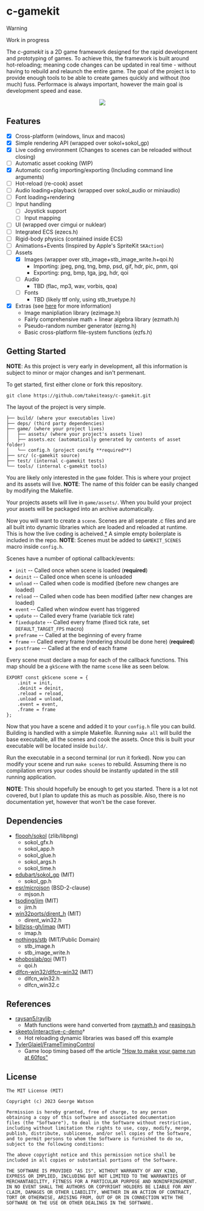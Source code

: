 # c-gamekit

> [!WARNING]
> Work in progress

The _c-gamekit_ is a 2D game framework designed for the rapid development and prototyping of games. To achieve this, the framework is built around hot-reloading; meaning code changes can be updated in real time - without having to rebuild and relaunch the entire game. The goal of the project is to provide enough tools to be able to create games quickly and without (too much) fuss. Performace is always important, however the main goal is development speed and ease.

<p align="center">
   <img src="https://github.com/takeiteasy/c-gamekit/blob/master/res/demo.gif?raw=true">
</p>

## Features

- [X] Cross-platform (windows, linux and macos)
- [X] Simple rendering API (wrapped over sokol+sokol_gp)
- [X] Live coding environment (Changes to scenes can be reloaded without closing)
- [ ] Automatic asset cooking (WIP)
- [X] Automatic config importing/exporting (Including command line arguments)
- [ ] Hot-reload (re-cook) asset
- [ ] Audio loading+playback (wrapped over sokol_audio or miniaudio)
- [ ] Font loading+rendering
- [ ] Input handling
  - [ ] Joystick support
  - [ ] Input mapping
- [ ] UI (wrapped over cimgui or nuklear)
- [ ] Integrated ECS (ezecs.h)
- [ ] Rigid-body physics (contained inside ECS)
- [ ] Animations+Events (Inspired by Apple's SpriteKit `SKAction`)
- [ ] Assets
  - [X] Images (wrapper over stb_image+stb_image_write.h+qoi.h)
    - Importing: jpeg, png, tng, bmp, psd, gif, hdr, pic, pnm, qoi
    - Exporting: png, bmp, tga, jpg, hdr, qoi
  - [ ] Audio
    - TBD (flac, mp3, wav, vorbis, qoa)
  - [ ] Fonts
    - TBD (likely ttf only, using stb_truetype.h)
- [X] Extras (see [here](https://github.com/takeiteasy/ez) for more information)
  - Image manipliation library (ezimage.h)
  - Fairly comprehensive math + linear algebra library (ezmath.h)
  - Pseudo-random number generator (ezrng.h)
  - Basic cross-platform file-system functions (ezfs.h)

## Getting Started

**NOTE**: As this project is very early in development, all this information is subject to minor or major changes and isn't permenant.

To get started, first either clone or fork this repository.

```
git clone https://github.com/takeiteasy/c-gamekit.git
```

The layout of the project is very simple.

```
├── build/ (where your executables live)
├── deps/ (third party dependencies)
├── game/ (where your project lives)
│   ├── assets/ (where your project's assets live)
│   ├── assets.ezc (automatically generated by contents of asset folder)
│   └── config.h (project conifg **required**)
├── src/ (c-gamekit source)
├── test/ (internal c-gamekit tests)
└── tools/ (internal c-gamekit tools)
```

You are likely only interested in the `game` folder. This is where your project and its assets will live. **NOTE**: The name of this folder can be easily changed by modifying the Makefile.

Your projects assets will live in ```game/assets/```. When you build your project your assets will be packaged into an archive automatically.

Now you will want to create a `scene`. Scenes are all seperate .c files and are all built into dynamic libraries which are loaded and reloaded at runtime. This is how the live coding is acheived.[†](https://github.com/takeiteasy/c-gamekit#References) A simple empty boilerplate is included in the repo. **NOTE**: Scenes must be added to ```GAMEKIT_SCENES``` macro inside ```config.h```.

Scenes have a number of optional callback/events:

- ```init```        -- Called once when scene is loaded (**required**)
- ```deinit```      -- Called once when scene is unloaded
- ```unload```      -- Called when code is modified (before new changes are loaded)
- ```reload```      -- Called when code has been modified (after new changes are loaded)
- ```event```       -- Called when window event has triggered
- ```update```      -- Called every frame (variable tick rate)
- ```fixedupdate``` -- Called every frame (fixed tick rate, set ```DEFAULT_TARGET_FPS``` macro)
- ```preframe```    -- Called at the beginning of every frame
- ```frame```       -- Called every frame (rendering should be done here) (**required**)
- ```postframe```   -- Called at the end of each frame

Every scene must declare a map for each of the callback functions. This map should be a ```gkScene``` with the name ```scene``` like as seen below.

```
EXPORT const gkScene scene = {
    .init = init,
    .deinit = deinit,
    .reload = reload,
    .unload = unload,
    .event = event,
    .frame = frame
};
```

Now that you have a scene and added it to your ```config.h``` file you can build. Building is handled with a simple Makefile. Running ```make all``` will build the base executable, all the scenes and cook the assets. Once this is built your executable will be located inside ```build/```.

Run the executable in a second terminal (or run it forked). Now you can modify your scene and run ```make scenes``` to rebuild. Assuming there is no compilation errors your codes should be instantly updated in the still running application.

**NOTE**: This should hopefully be enough to get you started. There is a lot not covered, but I plan to update this as much as possible. Also, there is no documentation yet, however that won't be the case forever.

## Dependencies

- [floooh/sokol](https://github.com/floooh/sokol) (zlib/libpng)
    - sokol_gfx.h
    - sokol_app.h
    - sokol_glue.h
    - sokol_args.h
    - sokol_time.h
- [edubart/sokol_gp](https://github.com/edubart/sokol_gp) (MIT)
    - sokol_gp.h
- [esr/microjson](https://gitlab.com/esr/microjson/) (BSD-2-clause)
    - mjson.h
- [tsoding/jim](https://github.com/tsoding/jim) (MIT)
    - jim.h
- [win32ports/dirent_h](https://github.com/win32ports/dirent_h/) (MIT)
    - dirent_win32.h
- [billziss-gh/imap](https://github.com/billziss-gh/imap) (MIT)
    - imap.h
- [nothings/stb](https://github.com/nothings/stb) (MIT/Public Domain)
    - stb_image.h
    - stb_image_write.h
- [phoboslab/qoi](https://github.com/phoboslab/qoi) (MIT)
    - qoi.h
- [dlfcn-win32/dlfcn-win32](https://github.com/dlfcn-win32/dlfcn-win32) (MIT)
    - dlfcn_win32.h
    - dlfcn_win32.c

## References

- [raysan5/raylib](https://github.com/raysan5/raylib/)
    - Math functions were hand converted from [raymath.h](https://github.com/raysan5/raylib/blob/master/src/raymath.h) and [reasings.h](https://github.com/raysan5/raylib/blob/master/examples/others/reasings.h)
- [skeeto/interactive-c-demo](https://github.com/skeeto/interactive-c-demo)†
    - Hot reloading dynamic libraries was based off this example
- [TylerGlaiel/FrameTimingControl](https://github.com/TylerGlaiel/FrameTimingControl)
    - Game loop timing based off the article ["How to make your game run at 60fps"](https://medium.com/@tglaiel/how-to-make-your-game-run-at-60fps-24c61210fe75)

## License
```
The MIT License (MIT)

Copyright (c) 2023 George Watson

Permission is hereby granted, free of charge, to any person
obtaining a copy of this software and associated documentation
files (the "Software"), to deal in the Software without restriction,
including without limitation the rights to use, copy, modify, merge,
publish, distribute, sublicense, and/or sell copies of the Software,
and to permit persons to whom the Software is furnished to do so,
subject to the following conditions:

The above copyright notice and this permission notice shall be
included in all copies or substantial portions of the Software.

THE SOFTWARE IS PROVIDED "AS IS", WITHOUT WARRANTY OF ANY KIND,
EXPRESS OR IMPLIED, INCLUDING BUT NOT LIMITED TO THE WARRANTIES OF
MERCHANTABILITY, FITNESS FOR A PARTICULAR PURPOSE AND NONINFRINGEMENT.
IN NO EVENT SHALL THE AUTHORS OR COPYRIGHT HOLDERS BE LIABLE FOR ANY
CLAIM, DAMAGES OR OTHER LIABILITY, WHETHER IN AN ACTION OF CONTRACT,
TORT OR OTHERWISE, ARISING FROM, OUT OF OR IN CONNECTION WITH THE
SOFTWARE OR THE USE OR OTHER DEALINGS IN THE SOFTWARE.

```
